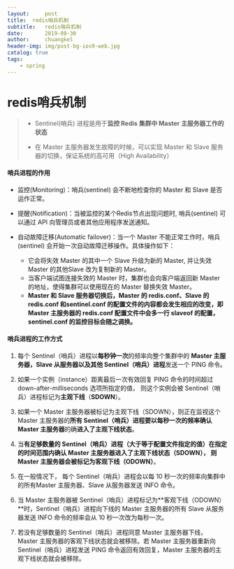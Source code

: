```yaml
---
layout:     post
title:	redis哨兵机制
subtitle: 	redis哨兵机制
date:       2019-08-30
author:     chuangkel
header-img: img/post-bg-ios9-web.jpg
catalog: true
tags:
    - spring
---
```


# redis哨兵机制

> - Sentinel(哨兵) 进程是用于**监控 Redis 集群中 Master 主服务器工作的状态**
>
> - 在 Master 主服务器发生故障的时候，可以实现 Master 和 Slave 服务器的切换，保证系统的高可用（High Availability）

#### 哨兵进程的作用

* 监控(Monitoring)：哨兵(sentinel) 会不断地检查你的 Master 和 Slave 是否运作正常。

* 提醒(Notification)：当被监控的某个Redis节点出现问题时, 哨兵(sentinel) 可以通过 API 向管理员或者其他应用程序发送通知。

* 自动故障迁移(Automatic failover)：当一个 Master 不能正常工作时，哨兵(sentinel) 会开始一次自动故障迁移操作。具体操作如下：
  * 它会将失效 Master 的其中一个 Slave 升级为新的 Master, 并让失效 Master 的其他Slave 改为复制新的 Master。
  * 当客户端试图连接失效的 Master 时，集群也会向客户端返回新 Master 的地址，使得集群可以使用现在的 Master 替换失效 Master。
  * **Master 和 Slave 服务器切换后，Master 的 redis.conf、Slave 的 redis.conf 和sentinel.conf 的配置文件的内容都会发生相应的改变，即 Master 主服务器的 redis.conf 配置文件中会多一行 slaveof 的配置，sentinel.conf 的监控目标会随之调换。**



#### 哨兵进程的工作方式

1. 每个 Sentinel（哨兵）进程以**每秒钟一次**的频率向整个集群中的 **Master 主服务器，Slave 从服务器以及其他 Sentinel（哨兵）进程**发送一个 PING 命令。

2. 如果一个实例（instance）距离最后一次有效回复 PING 命令的时间超过 down-after-milliseconds 选项所指定的值， 则这个实例会被 Sentinel（哨兵）进程标记为**主观下线**（**SDOWN**）。

3. 如果一个 Master 主服务器被标记为主观下线（SDOWN），则正在监视这个 Master 主服务器的**所有 Sentinel（哨兵）**进程要以每秒一次的频率**确认 Master 主服务器**的确**进入了主观下线状态**。

4. 当**有足够数量的 Sentinel（哨兵）**进程（大于等于配置文件指定的值）在指定的时间范围内确认 Master 主服务器进入了主观下线状态（SDOWN）， 则 Master 主服务器会被标记为**客观下线（ODOWN）**。

5. 在一般情况下， 每个 Sentinel（哨兵）进程会以每 10 秒一次的频率向集群中的所有Master 主服务器、Slave 从服务器发送 INFO 命令。

6. 当 Master 主服务器被 Sentinel（哨兵）进程标记为**客观下线（ODOWN）**时，Sentinel（哨兵）进程向下线的 Master 主服务器的所有 Slave 从服务器发送 INFO 命令的频率会从 10 秒一次改为每秒一次。

7. 若没有足够数量的 Sentinel（哨兵）进程同意 Master 主服务器下线， Master 主服务器的客观下线状态就会被移除。若 Master 主服务器重新向 Sentinel（哨兵）进程发送 PING 命令返回有效回复，Master 主服务器的主观下线状态就会被移除。